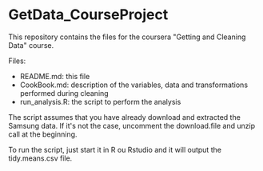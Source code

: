 GetData_CourseProject
=====================

This repository contains the files for the coursera "Getting and Cleaning Data" course.

Files:
* README.md: this file
* CookBook.md: description of the variables, data and transformations performed during cleaning
* run_analysis.R: the script to perform the analysis

The script assumes that you have already download and extracted the Samsung data. If it's not the case, uncomment the download.file and unzip call at the beginning.

To run the script, just start it in R ou Rstudio and it will output the tidy.means.csv file.
